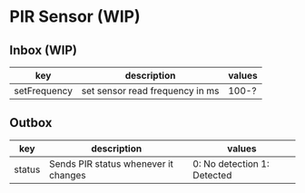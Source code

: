 # PIR Sensor (WIP)

## Inbox (WIP)

| key          | description                      | values |
|--------------|----------------------------------|--------|
| setFrequency | set sensor read frequency in ms | 100-?  |

## Outbox

| key    | description                          | values                      |
|--------|--------------------------------------|-----------------------------|
| status | Sends PIR status whenever it changes | 0: No detection 1: Detected |
